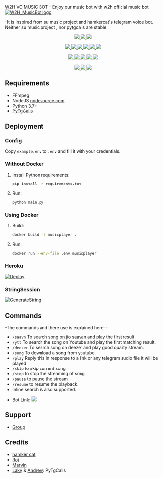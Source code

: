 W2H VC MUSIC BOT - Enjoy our music bot with w2h official music bot
[![W2H_MusicBot logo](https://telegra.ph/file/d46462b22adc51890c048.jpg)](https://t.me/Ravan102030)


-It is inspired from su music project and hamkercat's telegram voice bot.
Neither su music project , nor pytgcalls are stable


<p align="center">
<a href="https://app.codacy.com/gh/W2HGalaxy-OP/AuraXMusicBot?utm_source=github.com&utm_medium=referral&utm_content=W2HGalaxy-OP/AuraXMusicBot&utm_campaign=Badge_Grade_Settings" alt="Codacy Badge">
<img src="https://api.codacy.com/project/badge/Grade/6141417ceaf84545bab6bd671503df51" /> </a>
<a href="https://github.com/W2HGalaxy-OP/AuraXMusicBot" alt="Libraries.io dependency status for GitHub repo"> <img src="https://img.shields.io/librariesio/github/W2HGalaxy-OP/AuraXMusicBot" /> </a>
<a href="http://hits.dwyl.com/W2HGalaxy-OP/AuraXMusicBot" alt="HitCount"> <img src="http://hits.dwyl.com/W2HGalaxy-OP/AuraXMusicBot.svg" /> </a>
</p>
<p align="center">
<a href="https://github.com/W2HGalaxy-OP/AuraXMusicBot" alt="GitHub closed issues"> <img src="https://img.shields.io/github/issues-closed-raw/W2HGalaxy-OP/AuraXMusicBot?style=flat&logo=github&color=success" /> </a>
<a href="https://github.com/W2HGalaxy-OP/AuraXMusicBot" alt="GitHub commit activity"> <img src="https://img.shields.io/github/commit-activity/m/W2HGalaxy-OP/AuraXMusicBot" /> </a>
<a href="https://github.com/W2HGalaxy-OP/AuraXMusicBot/graphs/contributors" alt="GitHub contributors"> <img src="https://img.shields.io/github/contributors/W2HGalaxy-OP/AuraXMusicBot?style=flat&logo=github" /> </a>
<a href="https://github.com/W2HGalaxy-OP/AuraXMusicBot/network/members" alt="GitHub forks"> <img src="https://img.shields.io/github/forks/W2HGalaxy-OP/AuraXMusicBot?label=Forks&logo=github" /> </a>
<a href="https://github.com/W2HGalaxy-OP/AuraXMusicBot" alt="GitHub closed pull requests"> <img src="https://img.shields.io/github/issues-pr-closed-raw/W2HGalaxy-OP/AuraXMusicBot?color=success" /> </a>
<a href="https://github.com/W2HGalaxy-OP/AuraXMusicBot" alt="GitHub issues"> <img src="https://img.shields.io/github/issues-raw/W2HGalaxy-OP/AuraXMusicBot?style=flat&logo=github&color=yellow" /> </a>
</p>
<p align="center">
<a href="https://github.com/W2HGalaxy-OP/AuraXMusicBot" alt="GitHub release (latest by date including pre-releases)"> <img src="https://img.shields.io/github/v/release/W2HGalaxy-OP/AuraXMusicBot?include_prereleases?style=flat&logo=github" /> </a>
<a href="https://www.python.org/" alt="made-with-python"> <img src="https://img.shields.io/badge/Made%20with-Python-1f425f.svg?style=flat&logo=python&color=blue" /> </a>
<a href="https://github.com/W2HGalaxy-OP/AuraXMusicBot" alt="Docker!"> <img src="https://aleen42.github.io/badges/src/docker.svg" /> </a>
<a href="https://github.com/W2HGalaxy-OP/AuraXMusicBot" alt="GitHub repo size"> <img src="https://img.shields.io/github/repo-size/W2HGalaxy-OP/AuraXMusicBot" /> </a>
<a href="https://github.com/W2HGalaxy-OP/AuraXMusicBot/blob/master/LICENSE" alt="GPLv3 license"> <img src="https://img.shields.io/badge/License-GPLv3-blue.svg" /> </a>
</p>
<p align="center">
<a href="https://t.me/AuraXMusicBotUpdates" alt="Telegram!"> <img src="https://aleen42.github.io/badges/src/telegram.svg" /> </a>
<a href="https://github.com/W2HGalaxy-OP/AuraXMusicBot/graphs/commit-activity" alt="Maintenance"> <img src="https://img.shields.io/badge/Maintained%3F-yes-green.svg" /> </a>
<a href="https://makeapullrequest.com" alt="PRs Welcome"> <img src="https://img.shields.io/badge/PRs-welcome-brightgreen.svg?style=flat-square" /> </a>
</p>


## Requirements

- FFmpeg
- NodeJS [nodesource.com](https://nodesource.com/)
- Python 3.7+
- [PyTgCalls](https://github.com/pytgcalls/pytgcalls)

## Deployment

### Config

Copy `example.env` to `.env` and fill it with your credentials.

### Without Docker

1. Install Python requirements:
   ```bash
   pip install -r requirements.txt
   ```
2. Run:
   ```bash
   python main.py
   ```

### Using Docker

1. Build:
   ```bash
   docker build -t musicplayer .
   ```
2. Run:
   ```bash
   docker run --env-file .env musicplayer
   ```

### Heroku
 [![Deploy](https://www.herokucdn.com/deploy/button.svg)](https://heroku.com/deploy?template=https://github.com/W@HGalaxy-OP/AuraXMusicBot.git)

### StringSession

[![GenerateString](https://img.shields.io/badge/repl.it-generateString-yellowgreen)](https://replit.com/@itzgauravv/AuraXVCBot#main.py) 

## Commands
-The commands and there use is explained here-:
- `/saavn` To search song on jio saavan and play the first result 
- `/ytt` To search the song on Youtube and play the first matching result.
- `/deezer` To search song on deezer and play good quality stream.
- `/song` To download a song from youtube.
- `/play` Reply this in response to a link or any telegram audio file it will be played 
- `/skip` to skip current song 
- `/stop` to stop the streaming of song 
- `/pause` to pause the stream 
- `/resume` to resume the playback. 
- Inline search is also supported.

* Bot Link:  <a href="https://t.me/W2H_MUSIC_BOT" alt="W2H_MUSIC_BOT"> <img src="https://img.shields.io/badge/%F0%9F%A4%96%20-W2H_MUSIC_BOT-blue" /> </a>

## Support
- [Group](https://t.me/Ravan102030)

## Credits
- [hamker cat](https://github.com/thehamkercat/Telegram_VC_Bot)
- [Roj](https://github.com/rojserbest)
- [Marvin](https://github.com/BlackStoneReborn)
- [Laky](https://github.com/Laky-64) & [Andrew](https://github.com/AndrewLaneX): PyTgCalls

